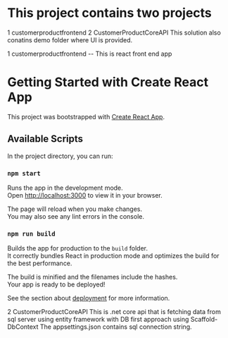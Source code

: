 # This project contains two projects
1 customerproductfrontend
2 CustomerProductCoreAPI
This solution also conatins demo folder where UI is provided.

1 customerproductfrontend -- This is react front end app
# Getting Started with Create React App

This project was bootstrapped with [Create React App](https://github.com/facebook/create-react-app).

## Available Scripts

In the project directory, you can run:

### `npm start`

Runs the app in the development mode.\
Open [http://localhost:3000](http://localhost:3000) to view it in your browser.

The page will reload when you make changes.\
You may also see any lint errors in the console.


### `npm run build`

Builds the app for production to the `build` folder.\
It correctly bundles React in production mode and optimizes the build for the best performance.

The build is minified and the filenames include the hashes.\
Your app is ready to be deployed!

See the section about [deployment](https://facebook.github.io/create-react-app/docs/deployment) for more information.

2 CustomerProductCoreAPI
This is .net core api that is fetching data from sql server using entity framework with DB first approach using Scaffold-DbContext
The appsettings.json contains sql connection string.






